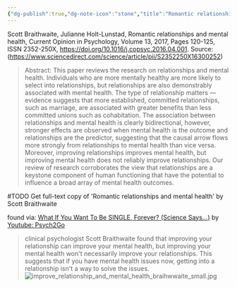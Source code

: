 ```yaml
---
{"dg-publish":true,"dg-note-icon":"stone","title":"Romantic relationships and mental health","author":"Scott Braithwaite; Julianne Holt-Lunstad","journal":"Current Opinion in Psychology","volume":13,"year":2017,"month":2,"permalink":"/psychology/loneliness/romantic-relationships-and-mental-health/","dgPassFrontmatter":true,"noteIcon":"stone"}
---
```



Scott Braithwaite, Julianne Holt-Lunstad,
Romantic relationships and mental health,
Current Opinion in Psychology,
Volume 13,
2017,
Pages 120-125,
ISSN 2352-250X,
https://doi.org/10.1016/j.copsyc.2016.04.001.
Source: (https://www.sciencedirect.com/science/article/pii/S2352250X16300252)

> Abstract: This paper reviews the research on relationships and mental health. Individuals who are more mentally healthy are more likely to select into relationships, but relationships are also demonstrably associated with mental health. The type of relationship matters — evidence suggests that more established, committed relationships, such as marriage, are associated with greater benefits than less committed unions such as cohabitation. The association between relationships and mental health is clearly bidirectional, however, stronger effects are observed when mental health is the outcome and relationships are the predictor, suggesting that the causal arrow flows more strongly from relationships to mental health than vice versa. Moreover, improving relationships improves mental health, but improving mental health does not reliably improve relationships. Our review of research corroborates the view that relationships are a keystone component of human functioning that have the potential to influence a broad array of mental health outcomes.

#TODO Get full-text copy of 'Romantic relationships and mental health' by Scott Braithwaite

found via: [What If You Want To Be SINGLE, Forever? (Science Says...)](https://www.youtube.com/watch?v=uerw0d7Sga0) by [Youtube: Psych2Go](https://www.youtube.com/@Psych2go)

> clinical psychologist Scott Braithwaite found that improving your relationship can improve your mental health, but improving your mental health won't necessarily improve your relationships. This suggests that if you have mental health issues now, getting into a relationship isn't a way to solve the issues.
![improve_relationship_and_mental_health_braihwwaite_small.jpg](/img/user/Psychology/Loneliness/media/improve_relationship_and_mental_health_braihwwaite_small.jpg)
